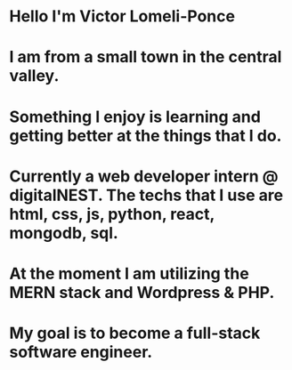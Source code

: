 # Hello I'm Victor Lomeli-Ponce
# I am from a small town in the central valley.
# Something I enjoy is learning and getting better at the things that I do.
# Currently a web developer intern @ digitalNEST. The techs that I use are html, css, js, python, react, mongodb, sql.
# At the moment I am utilizing the MERN stack and Wordpress & PHP.
# My goal is to become a full-stack software engineer.
